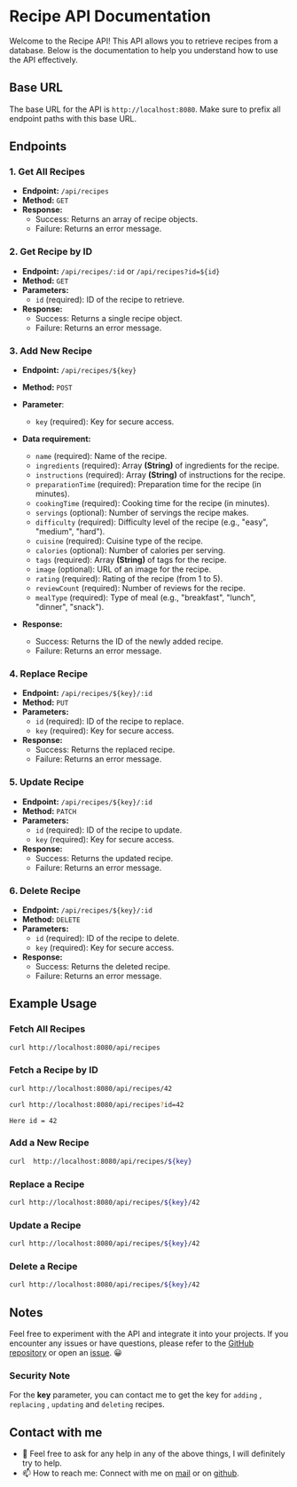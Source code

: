 # Recipe API Documentation

Welcome to the Recipe API! This API allows you to retrieve recipes from a database. Below is the documentation to help you understand how to use the API effectively.

## Base URL

The base URL for the API is `http://localhost:8080`. Make sure to prefix all endpoint paths with this base URL.


## Endpoints

### 1. Get All Recipes

- **Endpoint:** `/api/recipes`
- **Method:** `GET`
- **Response:**
  - Success: Returns an array of recipe objects.
  - Failure: Returns an error message.

### 2. Get Recipe by ID

- **Endpoint:** `/api/recipes/:id` or `/api/recipes?id=${id}`
- **Method:** `GET`
- **Parameters:**
  - `id` (required): ID of the recipe to retrieve.
- **Response:**
  - Success: Returns a single recipe object.
  - Failure: Returns an error message.

### 3. Add New Recipe

- **Endpoint:** `/api/recipes/${key}`
- **Method:** `POST`
- **Parameter**: 
  - `key` (required): Key for secure access.
- **Data requirement:**
  - `name` (required): Name of the recipe.
  - `ingredients` (required): Array **(String)** of ingredients for the recipe.
  - `instructions` (required): Array **(String)** of instructions for the recipe.
  - `preparationTime` (required): Preparation time for the recipe (in minutes).
  - `cookingTime` (required): Cooking time for the recipe (in minutes).
  - `servings` (optional): Number of servings the recipe makes.
  - `difficulty` (required): Difficulty level of the recipe (e.g., "easy", "medium", "hard").
  - `cuisine` (required): Cuisine type of the recipe.
  - `calories` (optional): Number of calories per serving.
  - `tags` (required): Array **(String)** of tags for the recipe.
  - `image` (optional): URL of an image for the recipe.
  - `rating` (required): Rating of the recipe (from 1 to 5).
  - `reviewCount` (required): Number of reviews for the recipe.
  - `mealType` (required): Type of meal (e.g., "breakfast", "lunch", "dinner", "snack").
  
- **Response:**
  - Success: Returns the ID of the newly added recipe.
  - Failure: Returns an error message.


### 4. Replace Recipe

- **Endpoint:** `/api/recipes/${key}/:id`
- **Method:** `PUT`
- **Parameters:**
  - `id` (required): ID of the recipe to replace.
  - `key` (required): Key for secure access.
- **Response:**
  - Success: Returns the replaced recipe.
  - Failure: Returns an error message.


### 5. Update Recipe

- **Endpoint:** `/api/recipes/${key}/:id`
- **Method:** `PATCH`
- **Parameters:**
  - `id` (required): ID of the recipe to update.
  - `key` (required): Key for secure access.
- **Response:**
  - Success: Returns the updated recipe.
  - Failure: Returns an error message.


### 6. Delete Recipe

- **Endpoint:** `/api/recipes/${key}/:id`
- **Method:** `DELETE`
- **Parameters:**
  - `id` (required): ID of the recipe to delete.
  - `key` (required): Key for secure access.
- **Response:**
  - Success: Returns the deleted recipe.
  - Failure: Returns an error message.


## Example Usage

### Fetch All Recipes

```bash
curl http://localhost:8080/api/recipes
```

### Fetch a Recipe by ID

```bash
curl http://localhost:8080/api/recipes/42

curl http://localhost:8080/api/recipes?id=42
```


`Here id = 42`
### Add a New Recipe

```bash
curl  http://localhost:8080/api/recipes/${key}
```


### Replace a Recipe

```bash
curl http://localhost:8080/api/recipes/${key}/42
```


### Update a Recipe

```bash
curl http://localhost:8080/api/recipes/${key}/42
```


### Delete a Recipe

```bash
curl http://localhost:8080/api/recipes/${key}/42
```


## Notes
Feel free to experiment with the API and integrate it into your projects. If you encounter any issues or have questions, please refer to the [GitHub repository](https://github.com/paulaneesh7/Recipe-Api) or open an [issue](https://github.com/paulaneesh7/Recipe-Api/issues). 😀



### Security Note
  
For the **key** parameter, you can contact me to get the key for `adding` , `replacing` , `updating` and `deleting` recipes.


## Contact with me
- 💬 Feel free to ask for any help in any of the above things, I will definitely try to help.
- 📫 How to reach me: Connect with me on [mail](mailto:aneesh16117@gmail.com) or on [github](https://github.com/paulaneesh7).